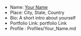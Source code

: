 - Name: [Your Name](https://github.com/your-github-username)
- Place: City, State, Country
- Bio: A short intro about yourself
- Portfolio Link: portfolio Link
- Profile : Profiles/Your_Name.md